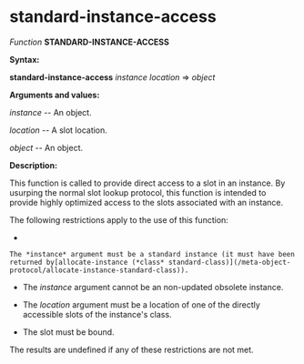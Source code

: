 standard-instance-access
========================

*Function* **STANDARD-INSTANCE-ACCESS**

**Syntax:**

**standard-instance-access** *instance* *location* => *object*

**Arguments and values:**

*instance* -- An object.

*location* -- A slot location.

*object* -- An object.

**Description:**

This function is called to provide direct access to a slot in an instance. By usurping the normal slot lookup protocol, this function is intended to provide highly optimized access to the slots associated with an instance.

The following restrictions apply to the use of this function:

-   

    The *instance* argument must be a standard instance (it must have been returned by[allocate-instance (*class* standard-class)](/meta-object-protocol/allocate-instance-standard-class)).

-   The *instance* argument cannot be an non-updated obsolete instance.

-   The *location* argument must be a location of one of the directly accessible slots of the instance's class.

-   The slot must be bound.

The results are undefined if any of these restrictions are not met.
